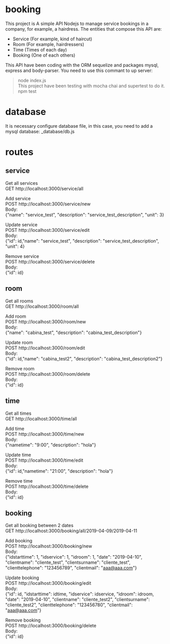 # booking
This project is A simple API Nodejs to manage service bookings in a company, for example, a hairdress. The entities that compose this API are:
- Service (For example, kind of haircut)
- Room (For example, hairdressers)
- Time (Times of each day)
- Booking (One of each others)

This API have been coding with the ORM sequelize and packages mysql, express and body-parser.
You need to use this commant to up server: <br />
> node index.js <br />
This project have been testing with mocha chai and supertest to do it. <br />
> npm test <br />

# database
It is necessary configure database file, in this case, you need to add a mysql database:
_database/db.js

# routes
## service <br />
Get all services <br />
GET http://localhost:3000/service/all <br />

Add service <br />
POST http://localhost:3000/service/new <br />
Body: <br />
    {"name": "service_test", "description": "service_test_description", "unit": 3} <br />

Update service <br />
POST http://localhost:3000/service/edit <br />
Body: <br />
    {"id": id,"name": "service_test", "description": "service_test_description", "unit": 4} <br />

Remove service <br />
POST http://localhost:3000/service/delete <br />
Body: <br />
    {"id": id} <br />

## room <br />
Get all rooms <br />
GET http://localhost:3000/room/all <br />

Add room <br />
POST http://localhost:3000/room/new <br />
Body: <br />
    {"name": "cabina_test", "description": "cabina_test_description"} <br />

Update room <br />
POST http://localhost:3000/room/edit <br />
Body: <br />
    {"id": id,"name": "cabina_test2", "description": "cabina_test_description2"} <br />

Remove room <br />
POST http://localhost:3000/room/delete <br />
Body: <br />
    {"id": id} <br />

## time <br />
Get all times <br />
GET http://localhost:3000/time/all <br />

Add time <br />
POST http://localhost:3000/time/new <br />
Body: <br />
    {"nametime": "9:00", "description": "hola"} <br />

Update time <br />
POST http://localhost:3000/time/edit <br />
Body: <br />
    {"id": id,"nametime": "21:00", "description": "hola"} <br />

Remove time <br />
POST http://localhost:3000/time/delete <br />
Body: <br />
    {"id": id} <br />

## booking <br />
Get all booking between 2 dates <br />
GET http://localhost:3000/booking/all/2019-04-09/2019-04-11 <br />

Add booking <br />
POST http://localhost:3000/booking/new <br />
Body: <br />
    {"idstarttime": 1, "idservice": 1, "idroom": 1,
    "date": "2019-04-10",
    "clientname": "cliente_test", "clientsurname": "cliente_test", 
    "clienttelephone": "123456789", "clientmail": "aaa@aaa.com"} <br />

Update booking <br />
POST http://localhost:3000/booking/edit <br />
Body: <br />
    {"id": id, "idstarttime": idtime, "idservice": idservice, "idroom": idroom,
    "date": "2019-04-10",
    "clientname": "cliente_test2", "clientsurname": "cliente_test2", 
    "clienttelephone": "123456780", "clientmail": "aaa@aaa.com"} <br />

Remove booking <br />
POST http://localhost:3000/booking/delete <br />
Body: <br />
    {"id": id} <br />
